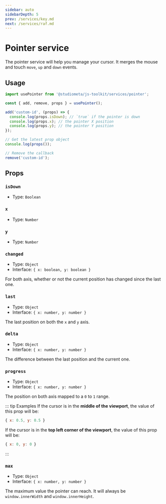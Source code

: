 ```yaml
---
sidebar: auto
sidebarDepth: 5
prev: /services/key.md
next: /services/raf.md
---
```


# Pointer service

The pointer service will help you manage your cursor. It merges the mouse and touch `move`, `up` and `down` events.

## Usage

```js
import usePointer from '@studiometa/js-toolkit/services/pointer';

const { add, remove, props } = usePointer();

add('custom-id', (props) => {
  console.log(props.isDown); // `true` if the pointer is down
  console.log(props.x); // the pointer X position
  console.log(props.y); // the pointer Y position
});

// Get the latest prop object
console.log(props());

// Remove the callback
remove('custom-id');
```

## Props

### `isDown`

- Type: `Boolean`

### `x`

- Type: `Number`

### `y`

- Type: `Number`

### `changed`

- Type: `Object`
- Interface: `{ x: boolean, y: boolean }`

For both axis, whether or not the current position has changed since the last one.

### `last`

- Type: `Object`
- Interface: `{ x: number, y: number }`

The last position on both the `x` and `y` axis.

### `delta`

- Type: `Object`
- Interface: `{ x: number, y: number }`

The difference between the last position and the current one.

### `progress`

- Type: `Object`
- Interface: `{ x: number, y: number }`

The position on both axis mapped to a `0` to `1` range.

::: tip Examples
If the cursor is in the **middle of the viewport**, the value of this prop will be:

```js
{ x: 0.5, y: 0.5 }
```

If the cursor is in the **top left corner of the viewport**, the value of this prop will be:

```js
{ x: 0, y: 0 }
```
:::

### `max`

- Type: `Object`
- Interface: `{ x: number, y: number }`

The maximum value the pointer can reach. It will always be `window.innerWidth` and `window.innerHeight`.
